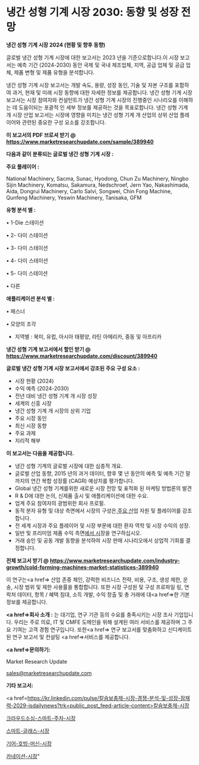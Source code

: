 # 냉간 성형 기계 시장 2030: 동향 및 성장 전망

<strong>냉간 성형 기계 시장 2024 (현황 및 향후 동향)</strong>

글로벌 냉간 성형 기계 시장에 대한 보고서는 2023 년을 기준으로합니다.이 시장 보고서는 예측 기간 (2024-2030) 동안 국제 및 국내 제조업체, 지역, 공급 업체 및 공급 업체, 제품 변형 및 제품 유형을 분석합니다.

냉간 성형 기계 시장 보고서는 개발 속도, 용량, 성장 동인, 기술 및 자본 구조를 포함하여 과거, 현재 및 미래 시장 동향에 대한 자세한 정보를 제공합니다. 냉간 성형 기계 시장 보고서는 시장 참여자와 컨설턴트가 냉간 성형 기계 시장의 진행중인 시나리오를 이해하는 데 도움이되는 포괄적 인 세부 정보를 제공하는 것을 목표로합니다. 냉간 성형 기계 개 시장 산업 보고서는 시장에 영향을 미치는 냉간 성형 기계 개 산업의 상위 산업 플레이어와 관련된 중요한 구성 요소를 강조합니다.



<strong>이 보고서의 PDF 브로셔 받기 @ <a href=https://www.marketresearchupdate.com/sample/389940>https://www.marketresearchupdate.com/sample/389940</a></strong>



<strong>다음과 같이 분류되는 글로벌 냉간 성형 기계 시장 :</strong>



<strong>주요 플레이어 :</strong>

National Machinery, Sacma, Sunac, Hyodong, Chun Zu Machinery, Ningbo Sijin Machinery, Komatsu, Sakamura, Nedschroef, Jern Yao, Nakashimada, Aida, Dongrui Machinery, Carlo Salvi, Songwei, Chin Fong Machine, Qunfeng Machinery, Yeswin Machinery, Tanisaka, GFM



<strong>유형 분석 별 :</strong>

• 1-Die 스테이션

• 2- 다이 스테이션

• 3- 다이 스테이션

• 4- 다이 스테이션

• 5- 다이 스테이션

• 다른



<strong>애플리케이션 분석 별 :</strong>

• 패스너

• 모양의 조각

<ul>
  <li>지역별 : 북미, 유럽, 아시아 태평양, 라틴 아메리카, 중동 및 아프리카</li>
</ul>


<strong>냉간 성형 기계 보고서에서 할인 받기 @ <a href=https://www.marketresearchupdate.com/discount/389940>https://www.marketresearchupdate.com/discount/389940</a></strong>



<strong>글로벌 냉간 성형 기계 시장 보고서에서 강조된 주요 구성 요소 :</strong>
<ul>
  <li>시장 현황 (2024)</li>
  <li>수익 예측 (2024-2030)</li>
  <li>전년 대비 냉간 성형 기계 개 시장 성장</li>
  <li>세계의 신흥 시장</li>
  <li>냉간 성형 기계 개 시장의 상위 기업</li>
  <li>주요 시장 동인</li>
  <li>최신 시장 동향</li>
  <li>주요 과제</li>
  <li>지리적 해부</li>
</ul>


<strong>이 보고서는 다음을 제공합니다.</strong>
<ul>
  <li>냉간 성형 기계의 글로벌 시장에 대한 심층적 개요.</li>
  <li>글로벌 산업 동향, 2015 년의 과거 데이터, 향후 몇 년 동안의 예측 및 예측 기간 말까지의 연간 복합 성장률 (CAGR) 예상치를 평가합니다.</li>
  <li>Global 냉간 성형 기계를위한 새로운 시장 전망 및 표적화 된 마케팅 방법론의 발견</li>
  <li>R &amp; D에 대한 논의, 신제품 출시 및 애플리케이션에 대한 수요.</li>
  <li>업계 주요 참여자의 광범위한 회사 프로필.</li>
  <li>동적 분자 유형 및 대상 측면에서 시장의 구성은<a href=> 주요 산</a>업 자원 및 플레이어를 강조합니다.</li>
  <li>전 세계 시장과 주요 플레이어 및 시장 부문에 대한 환자 역학 및 시장 수익의 성장.</li>
  <li>일반 및 프리미엄 제품 수익 측면<a href=>에서 시</a>장을 연구하십시오.</li>
  <li>거래 승인 및 공동 개발 동향을 분석하여 시장 판매 시나리오에서 상업적 기회를 결정합니다.</li>
</ul>



<strong>전체 보고서 받기 @ <a href=https://www.marketresearchupdate.com/industry-growth/cold-forming-machines-market-statistices-389940>https://www.marketresearchupdate.com/industry-growth/cold-forming-machines-market-statistices-389940</a></strong>

이 연구는<a href=> 산업 존중</a> 체인, 강력한 비즈니스 전략, 비용, 구조, 생성 제한, 운송, 시장 범위 및 제한 사용률을 통합합니다. 또한 시장 구성원 및 구성 프로파일 링, 연락처 데이터, 항목 / 혜택 침대, 소득 개발, 수익 창출 및 총 거래에 대<a href=>한 기본 </a>정보를 제공합니다.



<strong><a href=>회사 소</a>개 :</strong>
는 대기업, 연구 기관 등의 수요를 충족시키는 시장 조사 기업입니다. 우리는 주로 의료, IT 및 CMFE 도메인을 위해 설계된 여러 서비스를 제공하며 그 주요 기여는 고객 경험 연구입니다. 또한<a href=> 연구 보</a>고서를 맞춤화하고 신디케이트 된 연구 보고서 및 컨설팅 <a href=>서비스</a>를 제공합니다.



<strong><a href=>문의하기:</a></strong>

Market Research Update

sales@marketresearchupdate.com



<strong>기타 보고서:</strong>

<a href=https://kr.linkedin.com/pulse/칼슘보충제-시장-경쟁-분석-및-성장-잠재력-2029-isdailynews?trk=public_post_feed-article-content>칼슘보충제-시장</a>

<a href=https://www.linkedin.com/pulse/크라우드소싱-스마트-주차-시장-세분화-연구-및-목표-고객2029년-isdailynews-54uwf/>크라우드소싱-스마트-주차-시장</a>

<a href=https://www.linkedin.com/pulse/스마트-글래스-시장-규모-및-성장-2023-trend-tracking-tips-360-analysis-zoutf/>스마트-글래스-시장</a>

<a href=https://www.linkedin.com/pulse/기어-호빙-머신-시장-세분화-연구-및-목표-고객2029년-analytics-avenue-adventures-24-ana-ijfef/>기어-호빙-머신-시장</a>

<a href=https://www.linkedin.com/pulse/카네이션-시장-규모-및-성장-2023-consumer-connection-chronicles-24--8q9dc/>카네이션-시장</a>"
